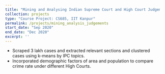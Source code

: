 ```yaml
---
title: "Mining and Analysing Indian Supreme Court and High Court Judgements"
collection: projects
type: "Course Project: CS685, IIT Kanpur"
permalink: /projects/mining_analysis_judgements
start_date: "Sep 2020"
end_date: "Dec 2020" 
excerpt: ''
---
```


- Scraped 3 lakh cases and extracted relevant sections and clustered cases using k-means by IPC topics.
- Incorporated demographic factors of area and population to compare crime rate under different High Courts.
